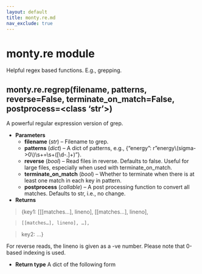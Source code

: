 ```yaml
---
layout: default
title: monty.re.md
nav_exclude: true
---
```


# monty.re module

Helpful regex based functions. E.g., grepping.

## monty.re.regrep(filename, patterns, reverse=False, terminate_on_match=False, postprocess=<class ‘str’>)

A powerful regular expression version of grep.

* **Parameters**
  * **filename** (*str*) – Filename to grep.
  * **patterns** (*dict*) – A dict of patterns, e.g.,
    {“energy”: r”energy\\(sigma->0\\)\\s+=\\s+([\\d-.]+)”}.
  * **reverse** (*bool*) – Read files in reverse. Defaults to false. Useful for
    large files, especially when used with terminate_on_match.
  * **terminate_on_match** (*bool*) – Whether to terminate when there is at
    least one match in each key in pattern.
  * **postprocess** (*callable*) – A post processing function to convert all
    matches. Defaults to str, i.e., no change.
* **Returns**

> {key1: [[[matches…], lineno], [[matches…], lineno],

> ```none
> [[matches…], lineno], …],
> ```

> key2: …}

For reverse reads, the lineno is given as a -ve number. Please note
that 0-based indexing is used.

* **Return type**
  A dict of the following form